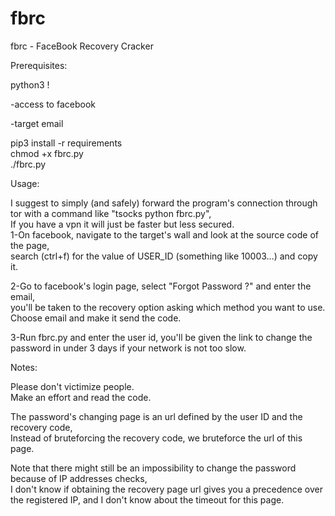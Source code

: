 # fbrc
fbrc - FaceBook Recovery Cracker


Prerequisites:

python3 !

-access to facebook

-target email

pip3 install -r requirements  
chmod +x fbrc.py  
./fbrc.py  

Usage:  

I suggest to simply (and safely) forward the program's connection through tor with a command like "tsocks python fbrc.py",  
If you have a vpn it will just be faster but less secured.  
1-On facebook, navigate to the target's wall and look at the source code of the page,  
search (ctrl+f) for the value of USER_ID (something like 10003...) and copy it.  

2-Go to facebook's login page, select "Forgot Password ?" and enter the email,  
you'll be taken to the recovery option asking which method you want to use.  
Choose email and make it send the code.  

3-Run fbrc.py and enter the user id, you'll be given the link to change the password in under 3 days if your network is not too slow.  

Notes:

Please don't victimize people.  
Make an effort and read the code.  

The password's changing page is an url defined by the user ID and the recovery code,  
Instead of bruteforcing the recovery code, we bruteforce the url of this page.  

Note that there might still be an impossibility to change the password because of IP addresses checks,  
I don't know if obtaining the recovery page url gives you a precedence over the registered IP, and I don't know about the timeout for this page.  

